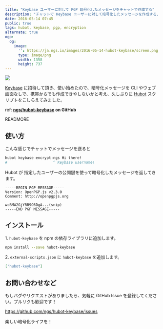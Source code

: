 ```yaml
---
title: "Keybase ユーザーに対して PGP 暗号化したメッセージをチャットで作成する"
description: "チャットで Keybase ユーザーに対して暗号化したメッセージを作成する、hubot-keybase を公開しました。"
date: 2016-05-14 07:45
public: true
tags: hubot, keybase, pgp, encryption
alternate: true
ogp:
  og:
    image:
      '': https://ja.ngs.io/images/2016-05-14-hubot-keybase/screen.png
      type: image/png
      width: 1358
      height: 737
---
```


![](2016-05-14-hubot-keybase/screen.png)

[Keybase] に招待して頂き、使い始めたので、暗号化メッセージを CLI やウェブ画面なしで、携帯からでも作成できやしないかと考え、久しぶりに [Hubot] スクリプトをこしらえてみました。

ref: **[ngs/hubot-keybase][hubot-keybase] on GitHub**

READMORE

## 使い方

こんな感じでチャットでメッセージを送ると

```sh
hubot keybase encrypt:ngs Hi there!
#                     ^ Keybase username!
```

Hubot が 指定したユーザーの公開鍵を使って暗号化したメッセージを返してきます。

```
-----BEGIN PGP MESSAGE-----
Version: OpenPGP.js v2.3.0
Comment: http://openpgpjs.org

wcBMA2GjYRB9O5DgA...(snip)
-----END PGP MESSAGE-----
```

## インストール

1\. `hubot-keybase` を npm の依存ライブラリに追加します。

```bash
npm install --save hubot-keybase
```

2\. `external-scripts.json` に `hubot-keybase` を追加します。

```json
["hubot-keybase"]
```

## お問い合わせなど

もしバグやリクエストがありましたら、気軽に GitHub Issue を登録してください。プルリクも歓迎です！

https://github.com/ngs/hubot-keybase/issues

楽しい暗号化ライフを！

[Keybase]: https://keybase.io/
[hubot-keybase]: https://github.com/ngs/hubot-keybase
[Hubot]: https://hubot.github.com/
